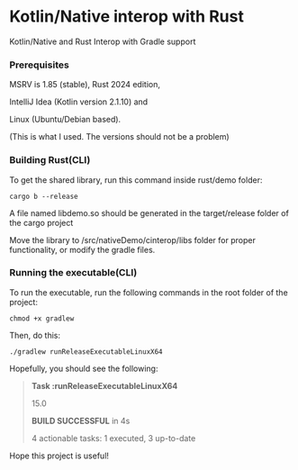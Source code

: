 # Kotlin/Native interop with Rust

Kotlin/Native and Rust Interop with Gradle support

### Prerequisites
MSRV is 1.85 (stable), Rust 2024 edition,
 
IntelliJ Idea (Kotlin version 2.1.10) and

Linux (Ubuntu/Debian based).

(This is what I used. The versions should not be a problem)

### Building Rust(CLI)
To get the shared library, run this command inside rust/demo folder:

```
cargo b --release
```

A file named libdemo.so should be generated in the
target/release folder of the cargo project

Move the library to /src/nativeDemo/cinterop/libs folder for proper functionality,
or modify the gradle files.

### Running the executable(CLI)
To run the executable, run the following commands
in the root folder of the project:

```
chmod +x gradlew
```

Then, do this:

```
./gradlew runReleaseExecutableLinuxX64
```

Hopefully, you should see the following:

><b>Task :runReleaseExecutableLinuxX64</b>
>
>15.0
>
>
><b>BUILD SUCCESSFUL</b> in 4s
>
>4 actionable tasks: 1 executed, 3 up-to-date


Hope this project is useful!
